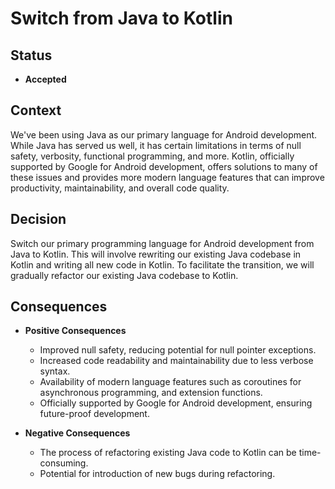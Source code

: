 # Switch from Java to Kotlin

## Status

- **Accepted**

## Context

We've been using Java as our primary language for Android development. While Java has served us well, it has certain
limitations in terms of null safety, verbosity, functional programming, and more. Kotlin, officially supported by
Google for Android development, offers solutions to many of these issues and provides more modern language features
that can improve productivity, maintainability, and overall code quality.

## Decision

Switch our primary programming language for Android development from Java to Kotlin. This will involve rewriting our
existing Java codebase in Kotlin and writing all new code in Kotlin. To facilitate the transition, we will gradually
refactor our existing Java codebase to Kotlin.

## Consequences

- **Positive Consequences**

  - Improved null safety, reducing potential for null pointer exceptions.
  - Increased code readability and maintainability due to less verbose syntax.
  - Availability of modern language features such as coroutines for asynchronous programming, and extension functions.
  - Officially supported by Google for Android development, ensuring future-proof development.

- **Negative Consequences**

  - The process of refactoring existing Java code to Kotlin can be time-consuming.
  - Potential for introduction of new bugs during refactoring.
